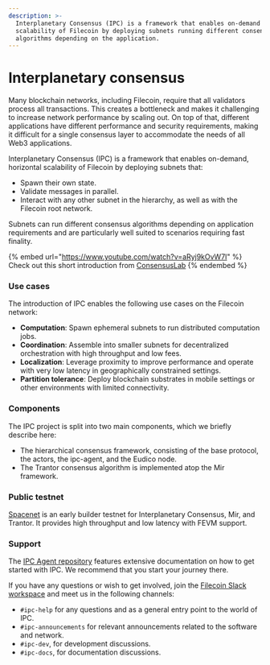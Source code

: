 ```yaml
---
description: >-
  Interplanetary Consensus (IPC) is a framework that enables on-demand horizontal
  scalability of Filecoin by deploying subnets running different consensus
  algorithms depending on the application.
---
```


# Interplanetary consensus

Many blockchain networks, including Filecoin, require that all validators process all transactions. This creates a bottleneck and makes it challenging to increase network performance by scaling out. On top of that, different applications have different performance and security requirements, making it difficult for a single consensus layer to accommodate the needs of all Web3 applications.

Interplanetary Consensus (IPC) is a framework that enables on-demand, horizontal scalability of Filecoin by deploying subnets that:

* Spawn their own state.
* Validate messages in parallel.
* Interact with any other subnet in the hierarchy, as well as with the Filecoin root network.

Subnets can run different consensus algorithms depending on application requirements and are particularly well suited to scenarios requiring fast finality.

{% embed url="https://www.youtube.com/watch?v=aRyj9kOvW7I" %}
Check out this short introduction from [ConsensusLab](https://consensuslab.world/)
{% endembed %}

### Use cases

The introduction of IPC enables the following use cases on the Filecoin network:

* **Computation**: Spawn ephemeral subnets to run distributed computation jobs.
* **Coordination**: Assemble into smaller subnets for decentralized orchestration with high throughput and low fees.
* **Localization**: Leverage proximity to improve performance and operate with very low latency in geographically constrained settings.
* **Partition tolerance**: Deploy blockchain substrates in mobile settings or other environments with limited connectivity.

### Components

The IPC project is split into two main components, which we briefly describe here:

* The hierarchical consensus framework, consisting of the base protocol, the actors, the ipc-agent, and the Eudico node.
* The Trantor consensus algorithm is implemented atop the Mir framework.

### Public testnet

[Spacenet](../../networks/spacenet/) is an early builder testnet for Interplanetary Consensus, Mir, and Trantor. It provides high throughput and low latency with FEVM support.

### Support

The [IPC Agent repository](https://github.com/consensus-shipyard/ipc-agent) features extensive documentation on how to get started with IPC. We recommend that you start your journey there.

If you have any questions or wish to get involved, join the [Filecoin Slack workspace](https://filecoin.io/slack/) and meet us in the following channels:

* `#ipc-help` for any questions and as a general entry point to the world of IPC.
* `#ipc-announcements` for relevant announcements related to the software and network.
* `#ipc-dev`, for development discussions.
* `#ipc-docs`, for documentation discussions.

